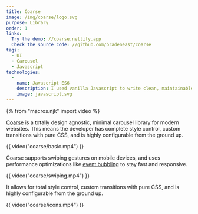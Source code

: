 ```yaml
---
title: Coarse
image: /img/coarse/logo.svg
purpose: Library
order: 1
links:
  Try the demo: //coarse.netlify.app
  Check the source code: //github.com/bradeneast/coarse
tags:
  - UI
  - Carousel
  - Javascript
technologies:
  - 
    name: Javascript ES6
    description: I used vanilla Javascript to write clean, maintainable code that outperforms other carousel libraries.
    image: javascript.svg
---
```


{% from "macros.njk" import video %}

[Coarse](//coarse.netlify.app) is a totally design agnostic, minimal carousel library for modern websites. This means the developer has complete style control, custom transitions with pure CSS, and is highly configurable from the ground up.

{{ video("coarse/basic.mp4") }}

Coarse supports swiping gestures on mobile devices, and uses performance optimizations like [event bubbling](//developer.mozilla.org/en-US/docs/Web/API/Event/bubbles) to stay fast and responsive.

{{ video("coarse/swiping.mp4") }}

It allows for total style control, custom transitions with pure CSS, and is highly configurable from the ground up.

{{ video("coarse/icons.mp4") }}
